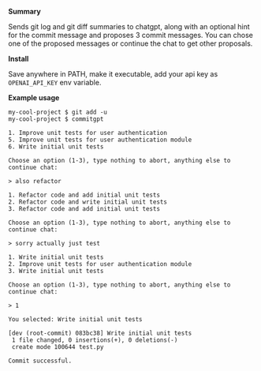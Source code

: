 **Summary**

Sends git log and git diff summaries to chatgpt, along with an optional hint for the commit message and proposes 3 commit messages.
You can chose one of the proposed messages or continue the chat to get other proposals.

**Install**

Save anywhere in PATH, make it executable, add your api key as `OPENAI_API_KEY` env variable.

**Example usage**

```
my-cool-project $ git add -u
my-cool-project $ commitgpt

1. Improve unit tests for user authentication
5. Improve unit tests for user authentication module
6. Write initial unit tests

Choose an option (1-3), type nothing to abort, anything else to continue chat:

> also refactor

1. Refactor code and add initial unit tests
2. Refactor code and write initial unit tests
3. Refactor code and add initial unit tests

Choose an option (1-3), type nothing to abort, anything else to continue chat:

> sorry actually just test   

1. Write initial unit tests
2. Improve unit tests for user authentication module
3. Write initial unit tests

Choose an option (1-3), type nothing to abort, anything else to continue chat:

> 1

You selected: Write initial unit tests

[dev (root-commit) 083bc38] Write initial unit tests
 1 file changed, 0 insertions(+), 0 deletions(-)
 create mode 100644 test.py

Commit successful.
```